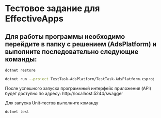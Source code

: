 # Тестовое задание для EffectiveApps

## Для работы программы необходимо перейдите в папку с решением (AdsPlatform) и выполните последовательно следующие команды:

```bash
dotnet restore
```

```bash
dotnet run --project TestTask-AdsPlatform/TestTask-AdsPlatform.csproj
```

После успешного запуска программный интерфейс приложения (API) будет доступно по адресу:
http://localhost:5244/swagger

Для запуска Unit-тестов выполните команду

```bash
dotnet test
```
